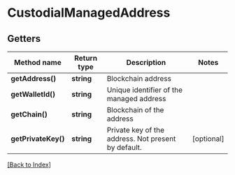 # CustodialManagedAddress

## Getters

Method name | Return type | Description | Notes
------------ | ------------- | ------------- | -------------
**getAddress()** | **string** | Blockchain address |
**getWalletId()** | **string** | Unique identifier of the managed address |
**getChain()** | **string** | Blockchain of the address |
**getPrivateKey()** | **string** | Private key of the address. Not present by default. | [optional]

[[Back to Index]](../index.md)
